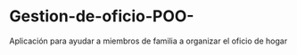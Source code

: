 # Gestion-de-oficio-POO-
Aplicación para ayudar a miembros de familia a organizar el oficio de hogar
